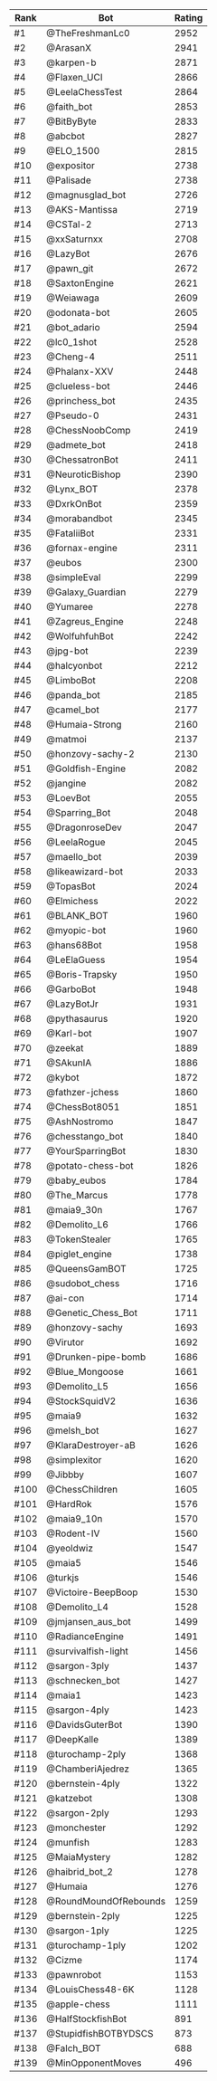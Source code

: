 Rank|Bot|Rating
---|---|---
#1|@TheFreshmanLc0|2952
#2|@ArasanX|2941
#3|@karpen-b|2871
#4|@Flaxen_UCI|2866
#5|@LeelaChessTest|2864
#6|@faith_bot|2853
#7|@BitByByte|2833
#8|@abcbot|2827
#9|@ELO_1500|2815
#10|@expositor|2738
#11|@Palisade|2738
#12|@magnusglad_bot|2726
#13|@AKS-Mantissa|2719
#14|@CSTal-2|2713
#15|@xxSaturnxx|2708
#16|@LazyBot|2676
#17|@pawn_git|2672
#18|@SaxtonEngine|2621
#19|@Weiawaga|2609
#20|@odonata-bot|2605
#21|@bot_adario|2594
#22|@lc0_1shot|2528
#23|@Cheng-4|2511
#24|@Phalanx-XXV|2448
#25|@clueless-bot|2446
#26|@princhess_bot|2435
#27|@Pseudo-0|2431
#28|@ChessNoobComp|2419
#29|@admete_bot|2418
#30|@ChessatronBot|2411
#31|@NeuroticBishop|2390
#32|@Lynx_BOT|2378
#33|@DxrkOnBot|2359
#34|@morabandbot|2345
#35|@FataliiBot|2331
#36|@fornax-engine|2311
#37|@eubos|2300
#38|@simpleEval|2299
#39|@Galaxy_Guardian|2279
#40|@Yumaree|2278
#41|@Zagreus_Engine|2248
#42|@WolfuhfuhBot|2242
#43|@jpg-bot|2239
#44|@halcyonbot|2212
#45|@LimboBot|2208
#46|@panda_bot|2185
#47|@camel_bot|2177
#48|@Humaia-Strong|2160
#49|@matmoi|2137
#50|@honzovy-sachy-2|2130
#51|@Goldfish-Engine|2082
#52|@jangine|2082
#53|@LoevBot|2055
#54|@Sparring_Bot|2048
#55|@DragonroseDev|2047
#56|@LeelaRogue|2045
#57|@maello_bot|2039
#58|@likeawizard-bot|2033
#59|@TopasBot|2024
#60|@Elmichess|2022
#61|@BLANK_BOT|1960
#62|@myopic-bot|1960
#63|@hans68Bot|1958
#64|@LeElaGuess|1954
#65|@Boris-Trapsky|1950
#66|@GarboBot|1948
#67|@LazyBotJr|1931
#68|@pythasaurus|1920
#69|@Karl-bot|1907
#70|@zeekat|1889
#71|@SAkunIA|1886
#72|@kybot|1872
#73|@fathzer-jchess|1860
#74|@ChessBot8051|1851
#75|@AshNostromo|1847
#76|@chesstango_bot|1840
#77|@YourSparringBot|1830
#78|@potato-chess-bot|1826
#79|@baby_eubos|1784
#80|@The_Marcus|1778
#81|@maia9_30n|1767
#82|@Demolito_L6|1766
#83|@TokenStealer|1765
#84|@piglet_engine|1738
#85|@QueensGamBOT|1725
#86|@sudobot_chess|1716
#87|@ai-con|1714
#88|@Genetic_Chess_Bot|1711
#89|@honzovy-sachy|1693
#90|@Virutor|1692
#91|@Drunken-pipe-bomb|1686
#92|@Blue_Mongoose|1661
#93|@Demolito_L5|1656
#94|@StockSquidV2|1636
#95|@maia9|1632
#96|@melsh_bot|1627
#97|@KlaraDestroyer-aB|1626
#98|@simplexitor|1620
#99|@Jibbby|1607
#100|@ChessChildren|1605
#101|@HardRok|1576
#102|@maia9_10n|1570
#103|@Rodent-IV|1560
#104|@yeoldwiz|1547
#105|@maia5|1546
#106|@turkjs|1546
#107|@Victoire-BeepBoop|1530
#108|@Demolito_L4|1528
#109|@jmjansen_aus_bot|1499
#110|@RadianceEngine|1491
#111|@survivalfish-light|1456
#112|@sargon-3ply|1437
#113|@schnecken_bot|1427
#114|@maia1|1423
#115|@sargon-4ply|1423
#116|@DavidsGuterBot|1390
#117|@DeepKalle|1389
#118|@turochamp-2ply|1368
#119|@ChamberiAjedrez|1365
#120|@bernstein-4ply|1322
#121|@katzebot|1308
#122|@sargon-2ply|1293
#123|@monchester|1292
#124|@munfish|1283
#125|@MaiaMystery|1282
#126|@haibrid_bot_2|1278
#127|@Humaia|1276
#128|@RoundMoundOfRebounds|1259
#129|@bernstein-2ply|1225
#130|@sargon-1ply|1225
#131|@turochamp-1ply|1202
#132|@Cizme|1174
#133|@pawnrobot|1153
#134|@LouisChess48-6K|1128
#135|@apple-chess|1111
#136|@HalfStockfishBot|891
#137|@StupidfishBOTBYDSCS|873
#138|@Falch_BOT|688
#139|@MinOpponentMoves|496
